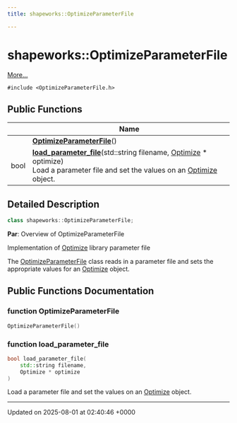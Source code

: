 ```yaml
---
title: shapeworks::OptimizeParameterFile

---
```


# shapeworks::OptimizeParameterFile



 [More...](#detailed-description)


`#include <OptimizeParameterFile.h>`

## Public Functions

|                | Name           |
| -------------- | -------------- |
| | **[OptimizeParameterFile](../Classes/classshapeworks_1_1OptimizeParameterFile.md#function-optimizeparameterfile)**() |
| bool | **[load_parameter_file](../Classes/classshapeworks_1_1OptimizeParameterFile.md#function-load-parameter-file)**(std::string filename, [Optimize](../Classes/classshapeworks_1_1Optimize.md) * optimize)<br>Load a parameter file and set the values on an [Optimize](../Classes/classshapeworks_1_1Optimize.md) object.  |

## Detailed Description

```cpp
class shapeworks::OptimizeParameterFile;
```


**Par**: Overview of OptimizeParameterFile

Implementation of [Optimize](../Classes/classshapeworks_1_1Optimize.md) library parameter file


The [OptimizeParameterFile](../Classes/classshapeworks_1_1OptimizeParameterFile.md) class reads in a parameter file and sets the appropriate values for an [Optimize](../Classes/classshapeworks_1_1Optimize.md) object. 

## Public Functions Documentation

### function OptimizeParameterFile

```cpp
OptimizeParameterFile()
```


### function load_parameter_file

```cpp
bool load_parameter_file(
    std::string filename,
    Optimize * optimize
)
```

Load a parameter file and set the values on an [Optimize](../Classes/classshapeworks_1_1Optimize.md) object. 

-------------------------------

Updated on 2025-08-01 at 02:40:46 +0000
